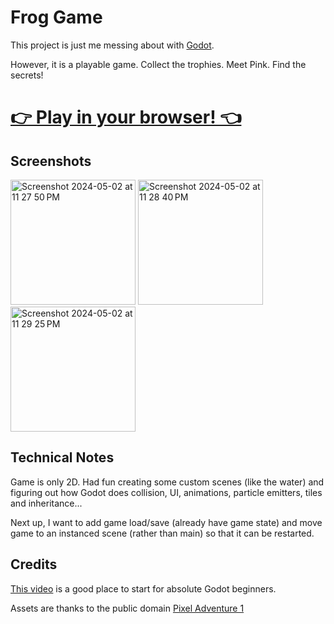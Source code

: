 Frog Game
=========

This project is just me messing about with [Godot](https://godotengine.org/).

However, it is a playable game.  Collect the trophies.  Meet Pink.  Find the
secrets!

<h1><b><a href="https://ed-am.itch.io/frog-game">👉 Play in your browser! 👈</a></b></h1>

Screenshots
-----------

<img width="200" alt="Screenshot 2024-05-02 at 11 27 50 PM" src="https://github.com/edam/frog-game/assets/3274122/dfcfff4a-a244-4661-b4f2-89eb125a1370">
<img width="200" alt="Screenshot 2024-05-02 at 11 28 40 PM" src="https://github.com/edam/frog-game/assets/3274122/d6c2de68-afcd-409c-9852-29efd6b77866">
<img width="200" alt="Screenshot 2024-05-02 at 11 29 25 PM" src="https://github.com/edam/frog-game/assets/3274122/ec86b241-816c-45fa-b3d7-4e0a8cfa4f2d">


Technical Notes
---------------

Game is only 2D.  Had fun creating some custom scenes (like the water) and
figuring out how Godot does collision, UI, animations, particle emitters,
tiles and inheritance...

Next up, I want to add game load/save (already have game state) and move
game to an instanced scene (rather than main) so that it can be restarted.

Credits
-------

[This video](https://www.youtube.com/watch?v=5V9f3MT86M8) is a good place to
start for absolute Godot beginners.

Assets are thanks to the public domain [Pixel Adventure
1](https://pixelfrog-assets.itch.io/pixel-adventure-1)
